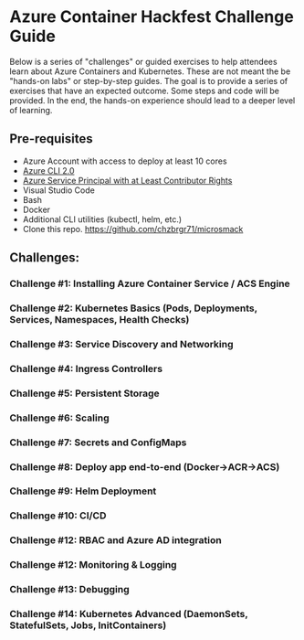 # Azure Container Hackfest Challenge Guide 

Below is a series of "challenges" or guided exercises to help attendees learn about Azure Containers and Kubernetes. These are not meant the be "hands-on labs" or step-by-step guides. The goal is to provide a series of exercises that have an expected outcome. Some steps and code will be provided. In the end, the hands-on experience should lead to a deeper level of learning. 

## Pre-requisites

* Azure Account with access to deploy at least 10 cores
* [Azure CLI 2.0](https://docs.microsoft.com/en-us/cli/azure/install-azure-cli?view=azure-cli-latest)
* [Azure Service Principal with at Least Contributor Rights](https://docs.microsoft.com/en-us/cli/azure/create-an-azure-service-principal-azure-cli?toc=%2Fazure%2Fazure-resource-manager%2Ftoc.json&view=azure-cli-latest#create-a-service-principal-for-your-application)
* Visual Studio Code
* Bash
* Docker
* Additional CLI utilities (kubectl, helm, etc.)
* Clone this repo. https://github.com/chzbrgr71/microsmack 

## Challenges:
 
### Challenge #1: Installing Azure Container Service / ACS Engine
 
### Challenge #2: Kubernetes Basics (Pods, Deployments, Services, Namespaces, Health Checks)
 
### Challenge #3: Service Discovery and Networking
 
### Challenge #4: Ingress Controllers
 
### Challenge #5: Persistent Storage
 
### Challenge #6: Scaling
 
### Challenge #7: Secrets and ConfigMaps
 
### Challenge #8: Deploy app end-to-end (Docker->ACR->ACS)

### Challenge #9: Helm Deployment
 
### Challenge #10: CI/CD
 
### Challenge #12: RBAC and Azure AD integration
 
### Challenge #12: Monitoring & Logging
 
### Challenge #13: Debugging
 
### Challenge #14: Kubernetes Advanced (DaemonSets, StatefulSets, Jobs, InitContainers)
 